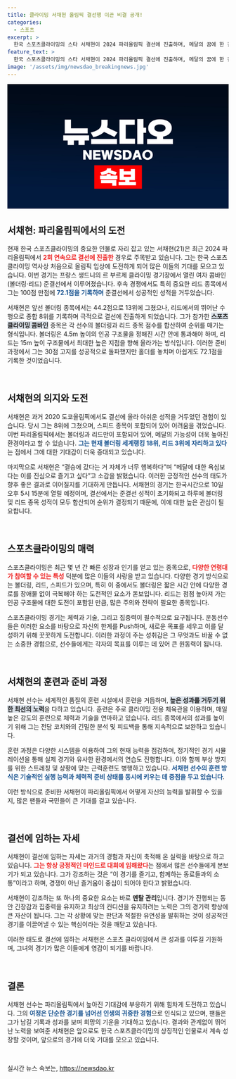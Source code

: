 ```yaml
---
title: 클라이밍 서채현 올림픽 결선행 이끈 비결 공개!
categories:
  - 스포츠
excerpt: >
  한국 스포츠클라이밍의 스타 서채현이 2024 파리올림픽 결선에 진출하며, 메달의 꿈에 한 걸음 더 다가갔다! 볼더링과 리드 결합 종목에서의 놀라운 성과로 펼쳐질 그의 역대급 경기가 기대된다.
feature_text: >
  한국 스포츠클라이밍의 스타 서채현이 2024 파리올림픽 결선에 진출하며, 메달의 꿈에 한 걸음 더 다가갔다! 볼더링과 리드 결합 종목에서의 놀라운 성과로 펼쳐질 그의 역대급 경기가 기대된다.
image: '/assets/img/newsdao_breakingnews.jpg'
---
```


<p><img src="/assets/img/newsdao_breakingnews.jpg" alt="ontimetimes 속보" /></p>

<h2 data-ke-size="size26">서채현: 파리올림픽에서의 도전</h2>

<p data-ke-size="size16"></p>

<p>현재 한국 스포츠클라이밍의 중요한 인물로 자리 잡고 있는 서채현(21)은 최근 2024 파리올림픽에서 <b><span style="color: #ee2323;">2회 연속으로 결선에 진출한</span></b> 경우로 주목받고 있습니다. 그는 한국 스포츠클라이밍 역사상 처음으로 올림픽 입상에 도전하게 되어 많은 이들의 기대를 모으고 있습니다. 이번 경기는 프랑스 생드니의 르 부르제 클라이밍 경기장에서 열린 여자 콤바인(볼더링·리드) 준결선에서 이루어졌습니다. 후속 경쟁에서도 특히 중요한 리드 종목에서 그는 100점 만점에 <b><span style="color: #1a5490;">72.1점을 기록하며</span></b> 준결선에서 성공적인 성적을 거두었습니다.</p>

<p>서채현은 앞선 볼더링 종목에서는 44.2점으로 13위에 그쳤으나, 리드에서의 뛰어난 수행으로 종합 8위를 기록하며 극적으로 결선에 진출하게 되었습니다. 그가 참가한 <b><span style="background-color: #21538527;">스포츠 클라이밍 콤바인</span></b> 종목은 각 선수의 볼더링과 리드 종목 점수를 합산하여 순위를 매기는 형식입니다. 볼더링은 4.5m 높이의 인공 구조물을 정해진 시간 안에 통과해야 하며, 리드는 15m 높이 구조물에서 최대한 높은 지점을 향해 올라가는 방식입니다. 이러한 준비 과정에서 그는 30점 고지를 성공적으로 돌파했지만 홀더를 놓치며 아쉽게도 72.1점을 기록한 것이었습니다. </p>

<p data-ke-size="size16">&nbsp;</p>

<h2 data-ke-size="size26">서채현의 의지와 도전</h2>

<p>서채현은 과거 2020 도쿄올림픽에서도 결선에 올라 아쉬운 성적을 거두었던 경험이 있습니다. 당시 그는 8위에 그쳤으며, 스피드 종목이 포함되어 있어 어려움을 겪었습니다. 이번 파리올림픽에서는 볼더링과 리드만이 포함되어 있어, 메달의 가능성이 더욱 높아진 환경이라고 할 수 있습니다. <b><span style="color: #1a5490;">그는 현재 볼더링 세계랭킹 18위, 리드 3위에 자리하고 있다</span></b>는 점에서 그에 대한 기대감이 더욱 증대되고 있습니다.</p>

<p>마지막으로 서채현은 “결승에 갔다는 거 자체가 너무 행복하다”며 “메달에 대한 욕심보다는 이를 진심으로 즐기고 싶다”고 소감을 밝혔습니다. 이러한 긍정적인 선수의 태도가 향후 좋은 결과로 이어질지를 기대하게 만듭니다. 서채현의 경기는 한국시간으로 10일 오후 5시 15분에 열릴 예정이며, 결선에서는 준결선 성적이 초기화되고 하루에 볼더링 및 리드 종목 성적이 모두 합산되어 순위가 결정되기 때문에, 이에 대한 높은 관심이 필요합니다.</p>

<p data-ke-size="size16">&nbsp;</p>

<h2 data-ke-size="size26">스포츠클라이밍의 매력</h2>

<p>스포츠클라이밍은 최근 몇 년 간 빠른 성장과 인기를 얻고 있는 종목으로, <b><span style="color: #ee2323;">다양한 연령대가 참여할 수 있는 특성</span></b> 덕분에 많은 이들의 사랑을 받고 있습니다. 다양한 경기 방식으로는 볼더링, 리드, 스피드가 있으며, 특히 이 중에서도 볼더링은 짧은 시간 안에 다양한 경로를 장애물 없이 극복해야 하는 도전적인 요소가 돋보입니다. 리드는 점점 높아져 가는 인공 구조물에 대한 도전이 포함된 만큼, 많은 주의와 전략이 필요한 종목입니다.</p>

<p>스포츠클라이밍 경기는 체력과 기술, 그리고 집중력이 필수적으로 요구됩니다. 운동선수들은 이러한 요소를 바탕으로 자신의 한계를 Push하며, 새로운 목표를 세우고 이를 달성하기 위해 꿋꿋하게 도전합니다. 이러한 과정이 주는 성취감은 그 무엇과도 바꿀 수 없는 소중한 경험으로, 선수들에게는 각자의 목표를 이루는 데 있어 큰 원동력이 됩니다. </p>

<p data-ke-size="size16">&nbsp;</p>

<h2 data-ke-size="size26">서채현의 훈련과 준비 과정</h2>

<p>서채현 선수는 세계적인 품질의 훈련 시설에서 훈련을 거듭하며, <b><span style="background-color: #21538527;">높은 성과를 거두기 위한 최선의 노력</span></b>을 다하고 있습니다. 훈련은 주로 클라이밍 전용 체육관을 이용하며, 매일 높은 강도의 훈련으로 체력과 기술을 연마하고 있습니다. 리드 종목에서의 성과를 높이기 위해 그는 전담 코치와의 긴밀한 분석 및 피드백을 통해 지속적으로 보완하고 있습니다.</p>

<p>훈련 과정은 다양한 시스템을 이용하여 그의 현재 능력을 점검하며, 정기적인 경기 시뮬레이션을 통해 실제 경기와 유사한 환경에서의 연습도 진행합니다. 이와 함께 부상 방지를 위한 스트레칭 및 상황에 맞는 근력훈련도 병행하고 있습니다. <b><span style="color: #1a5490;">서채현 선수의 훈련 방식은 기술적인 실행 능력과 체력적 준비 상태를 동시에 키우는 데 중점을 두고 있습니다</span></b>.</p>

<p>이런 방식으로 준비한 서채현이 파리올림픽에서 어떻게 자신의 능력을 발휘할 수 있을지, 많은 팬들과 국민들이 큰 기대를 걸고 있습니다.</p>

<p data-ke-size="size16">&nbsp;</p>

<h2 data-ke-size="size26">결선에 임하는 자세</h2>

<p>서채현이 결선에 임하는 자세는 과거의 경험과 자신이 축적해 온 실력을 바탕으로 하고 있습니다. <b><span style="color: #ee2323;">그는 항상 긍정적인 마인드로 대회에 임해왔다</span></b>는 점에서 많은 선수들에게 본보기가 되고 있습니다. 그가 강조하는 것은 “이 경기를 즐기고, 함께하는 동료들과의 소통”이라고 하며, 경쟁이 아닌 즐거움이 중심이 되어야 한다고 밝혔습니다. </p>

<p>서채현이 강조하는 또 하나의 중요한 요소는 바로 <strong>멘탈 관리</strong>입니다. 경기가 진행되는 동안 긴장감과 집중력을 유지하고 최상의 컨디션을 유지하려는 노력은 그의 경기력 향상에 큰 자산이 됩니다. 그는 각 상황에 맞는 판단과 적절한 유연성을 발휘하는 것이 성공적인 경기를 이끌어낼 수 있는 핵심이라는 것을 깨닫고 있습니다. </p>

<p>이러한 태도로 결선에 임하는 서채현은 스포츠 클라이밍에서 큰 성과를 이루길 기원하며, 그녀의 경기가 많은 이들에게 영감이 되기를 바랍니다.</p>

<p data-ke-size="size16">&nbsp;</p>

<h2 data-ke-size="size26">결론</h2>

<p>서채현 선수는 파리올림픽에서 높아진 기대감에 부응하기 위해 힘차게 도전하고 있습니다. 그의 <b><span style="color: #1a5490;">여정은 단순한 경기를 넘어선 인생의 귀중한 경험</span></b>으로 인식되고 있으며, 팬들은 그가 남길 기록과 성과를 보며 희망의 기운을 기대하고 있습니다. 결과와 관계없이 뛰어난 노력을 보여준 서채현은 앞으로도 한국 스포츠클라이밍의 상징적인 인물로서 계속 성장할 것이며, 앞으로의 경기에 더욱 기대를 모으고 있습니다. </p>

<p data-ke-size="size16">&nbsp;</p>
실시간 뉴스 속보는, <a href="https://newsdao.kr" rel="dofollow">https://newsdao.kr</a>


